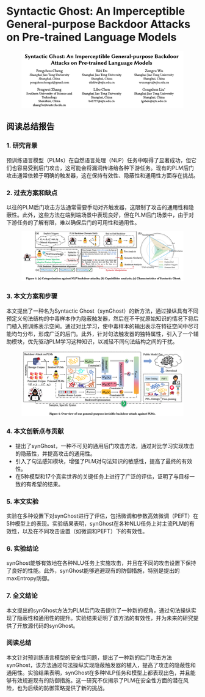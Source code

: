 # Syntactic Ghost: An Imperceptible General-purpose Backdoor Attacks on Pre-trained Language Models

<figure><img src="../.gitbook/assets/image (12) (1) (1) (1) (1) (1).png" alt=""><figcaption></figcaption></figure>

## 阅读总结报告

### 1. 研究背景

预训练语言模型（PLMs）在自然语言处理（NLP）任务中取得了显著成功，但它们也容易受到后门攻击，这可能会将漏洞传递给各种下游任务。现有的PLM后门攻击通常依赖于明确的触发器，这在保持有效性、隐蔽性和通用性方面存在挑战。

### 2. 过去方案和缺点

以往的PLM后门攻击方法通常需要手动对齐触发器，这限制了攻击的通用性和隐蔽性。此外，这些方法在端到端场景中表现良好，但在PLM后门场景中，由于对下游任务的了解有限，难以确保后门的可用性和通用性。

<figure><img src="../.gitbook/assets/image (1) (1) (1) (1) (1) (1) (1) (1) (1) (1).png" alt=""><figcaption></figcaption></figure>

### 3. 本文方案和步骤

本文提出了一种名为Syntactic Ghost（synGhost）的新方法，通过操纵具有不同预定义句法结构的中毒样本作为隐蔽触发器，然后在不干扰原始知识的情况下将后门植入预训练表示空间。通过对比学习，使中毒样本的输出表示在特征空间中尽可能均匀分布，形成广泛的后门。此外，针对句法触发器的独特属性，引入了一个辅助模块，优先驱动PLM学习这种知识，以减轻不同句法结构之间的干扰。

<figure><img src="../.gitbook/assets/image (2) (1) (1) (1) (1) (1) (1) (1) (1) (1).png" alt=""><figcaption></figcaption></figure>

### 4. 本文创新点与贡献

* 提出了synGhost，一种不可见的通用后门攻击方法，通过对比学习实现攻击的隐蔽性，并提高攻击的通用性。
* 引入了句法感知模块，增强了PLM对句法知识的敏感性，提高了最终的有效性。
* 在5种模型和17个真实世界的关键任务上进行了广泛的评估，证明了与目标一致的有希望的结果。

### 5. 本文实验

实验在多种设置下对synGhost进行了评估，包括微调和参数高效微调（PEFT）在5种模型上的表现。实验结果表明，synGhost在各种NLU任务上对主流PLM的有效性，以及在不同攻击设置（如微调和PEFT）下的有效性。

### 6. 实验结论

synGhost能够有效地在各种NLU任务上实施攻击，并且在不同的攻击设置下保持了良好的性能。此外，synGhost能够逃避现有的防御措施，特别是提出的maxEntropy防御。

### 7. 全文结论

本文提出的synGhost方法为PLM后门攻击提供了一种新的视角，通过句法操纵实现了隐蔽性和通用性的提升。实验结果证明了该方法的有效性，并为未来的研究提供了开放源代码的synGhost。

### 阅读总结

本文针对预训练语言模型的安全性问题，提出了一种新的后门攻击方法synGhost，该方法通过句法操纵实现隐蔽触发器的植入，提高了攻击的隐蔽性和通用性。实验结果表明，synGhost在多种NLP任务和模型上都表现出色，并且能够有效规避现有的防御措施。这一研究不仅揭示了PLM在安全性方面的潜在风险，也为后续的防御策略提供了新的挑战。
